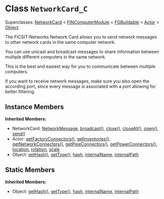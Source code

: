 # Class <code>NetworkCard_C</code>

Superclasses: <a href="NetworkCard.md">NetworkCard</a> < <a href="FINComputerModule.md">FINComputerModule</a> < <a href="FGBuildable.md">FGBuildable</a> < <a href="Actor.md">Actor</a> < <a href="Object.md">Object</a>

The FICSIT-Networks Network Card allows you to send network messages to other network cards in the same computer network.

You can use unicast and broadcast messages to share information between multiple different computers in the same network.

This is the best and easiest way for you to communicate between multiple computers.

If you want to receive network messages, make sure you also open the according port, since every message is associated with a port allowing for better filtering.
## Instance Members
<b>Inherited Members:</b>
- NetworkCard: <a href="NetworkCard.md#user-content--network-message">NetworkMessage</a>, <a href="NetworkCard.md#user-content-broadcast">broadcast()</a>, <a href="NetworkCard.md#user-content-close">close()</a>, <a href="NetworkCard.md#user-content-close-all">closeAll()</a>, <a href="NetworkCard.md#user-content-open">open()</a>, <a href="NetworkCard.md#user-content-send">send()</a>
- Actor: <a href="Actor.md#user-content-get-factory-connectors">getFactoryConnectors()</a>, <a href="Actor.md#user-content-get-inventories">getInventories()</a>, <a href="Actor.md#user-content-get-network-connectors">getNetworkConnectors()</a>, <a href="Actor.md#user-content-get-pipe-connectors">getPipeConnectors()</a>, <a href="Actor.md#user-content-get-power-connectors">getPowerConnectors()</a>, <a href="Actor.md#user-content-location">location</a>, <a href="Actor.md#user-content-rotation">rotation</a>, <a href="Actor.md#user-content-scale">scale</a>
- Object: <a href="Object.md#user-content-get-hash">getHash()</a>, <a href="Object.md#user-content-get-type">getType()</a>, <a href="Object.md#user-content-hash">hash</a>, <a href="Object.md#user-content-internal-name">internalName</a>, <a href="Object.md#user-content-internal-path">internalPath</a>
## Static Members
<b>Inherited Members:</b>
- Object: <a href="Object.md#user-content-s-get-hash">getHash()</a>, <a href="Object.md#user-content-s-get-type">getType()</a>, <a href="Object.md#user-content-s-hash">hash</a>, <a href="Object.md#user-content-s-internal-name">internalName</a>, <a href="Object.md#user-content-s-internal-path">internalPath</a>